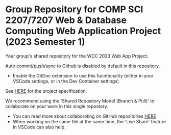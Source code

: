 # Group Repository for COMP SCI 2207/7207 Web & Database Computing Web Application Project (2023 Semester 1)

Your group's shared repository for the WDC 2023 Web App Project.

Auto commit/push/sync to Github is disabled by default in this repository.
- Enable the GitDoc extension to use this fucntionality (either in your VSCode settings, or in the Dev Container settings)

See [HERE](https://myuni.adelaide.edu.au/courses/85266/pages/2023-web-application-group-project-specification) for the project specification.

We recommend using the 'Shared Repository Model (Branch & Pull)' to collaborate on your work in this single repostory.
- You can read more about collaborating on GitHub repositories [HERE](https://docs.github.com/en/pull-requests/collaborating-with-pull-requests)
- When working on the same file at the same time, the 'Live Share' feature in VSCode can also help.

